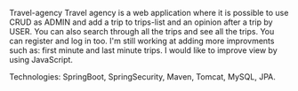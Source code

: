 Travel-agency
Travel agency is a web application where it is possible to use CRUD as ADMIN and add a trip to trips-list and an opinion after a trip by USER. You can also search through all the trips and see all the trips. You can register and log in too.
I'm still working at adding more improvments such as: first minute and last minute trips. I would like to improve view by using JavaScript.


Technologies: SpringBoot, SpringSecurity, Maven, Tomcat, MySQL, JPA.
